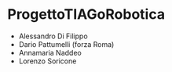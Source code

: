 # ProgettoTIAGoRobotica

- Alessandro Di Filippo
- Dario Pattumelli (forza Roma)
- Annamaria Naddeo
- Lorenzo Soricone